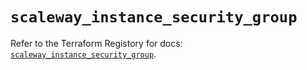 # `scaleway_instance_security_group`

Refer to the Terraform Registory for docs: [`scaleway_instance_security_group`](https://registry.terraform.io/providers/scaleway/scaleway/2.17.0/docs/resources/instance_security_group).
